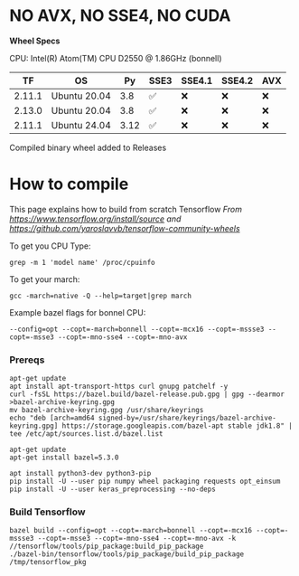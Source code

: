 # NO AVX, NO SSE4, NO CUDA

**Wheel Specs**  

CPU: Intel(R) Atom(TM) CPU D2550 @ 1.86GHz (bonnell)

| TF  | OS | Py | SSE3 | SSE4.1 | SSE4.2 | AVX |
| --- | -- | -- | ---- | ------ | ------ | --- |
|2.11.1 | Ubuntu 20.04 | 3.8  | ✅ | ❌ | ❌ | ❌ |
|2.13.0 | Ubuntu 20.04 | 3.8  | ✅ | ❌ | ❌ | ❌ |
|2.11.1 | Ubuntu 24.04 | 3.12 | ✅ | ❌ | ❌ | ❌ |

Compiled binary wheel added to Releases

# How to compile

This page explains how to build from scratch Tensorflow
_From https://www.tensorflow.org/install/source and https://github.com/yaroslavvb/tensorflow-community-wheels_

To get you CPU Type: 

`grep -m 1 'model name' /proc/cpuinfo`

To get your march: 

`gcc -march=native -Q --help=target|grep march`

Example bazel flags for bonnel CPU:

`--config=opt --copt=-march=bonnell --copt=-mcx16 --copt=-mssse3 --copt=-msse3 --copt=-mno-sse4 --copt=-mno-avx`

### Prereqs

```
apt-get update
apt install apt-transport-https curl gnupg patchelf -y
curl -fsSL https://bazel.build/bazel-release.pub.gpg | gpg --dearmor >bazel-archive-keyring.gpg
mv bazel-archive-keyring.gpg /usr/share/keyrings
echo "deb [arch=amd64 signed-by=/usr/share/keyrings/bazel-archive-keyring.gpg] https://storage.googleapis.com/bazel-apt stable jdk1.8" | tee /etc/apt/sources.list.d/bazel.list

apt-get update
apt-get install bazel=5.3.0

apt install python3-dev python3-pip
pip install -U --user pip numpy wheel packaging requests opt_einsum
pip install -U --user keras_preprocessing --no-deps
```

### Build Tensorflow

```
bazel build --config=opt --copt=-march=bonnell --copt=-mcx16 --copt=-mssse3 --copt=-msse3 --copt=-mno-sse4 --copt=-mno-avx -k //tensorflow/tools/pip_package:build_pip_package
./bazel-bin/tensorflow/tools/pip_package/build_pip_package /tmp/tensorflow_pkg
```

